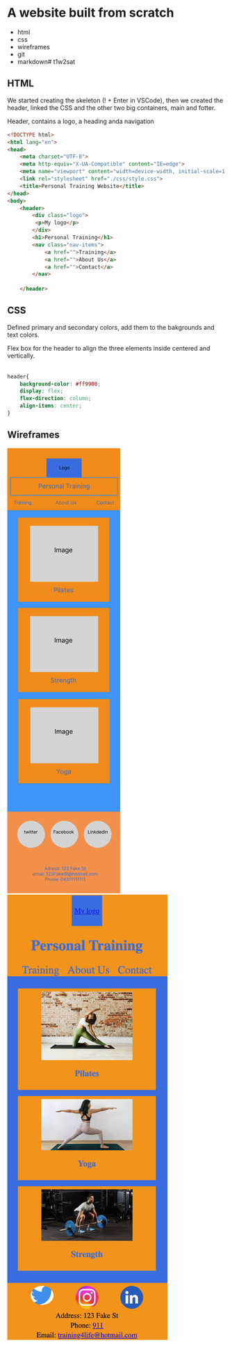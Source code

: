 # A website built from scratch

- html
- css
- wireframes
- git
- markdown# t1w2sat

## HTML

We started creating the skeleton (! + Enter in VSCode), then we created the header, linked the CSS and the other two big containers, main and fotter.

Header, contains a logo, a heading anda navigation

```html
<!DOCTYPE html>
<html lang="en">
<head>
    <meta charset="UTF-8">
    <meta http-equiv="X-UA-Compatible" content="IE=edge">
    <meta name="viewport" content="width=device-width, initial-scale=1.0">
    <link rel="stylesheet" href="./css/style.css">
    <title>Personal Training Website</title>
</head>
<body>
    <header>
        <div class="logo">
         <p>My logo</p>
        </div>
        <h1>Personal Training</h1>
        <nav class="nav-items">
            <a href="">Training</a>
            <a href="">About Us</a>
            <a href="">Contact</a>
        </nav>

    </header>
```
## CSS

Defined primary and secondary colors, add them to the bakgrounds and text colors.

Flex box for the header to align the three elements inside centered and vertically.

```css

header{
    background-color: #ff9900;
    display: flex;
    flex-direction: column;
    align-items: center;
}
```

## Wireframes

!["Figma view"](./images/index_wireframe_mobile.png)
!["Browser view"](./images/website_mobile_view.png)
